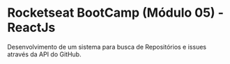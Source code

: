 # Rocketseat BootCamp (Módulo 05) - ReactJs

Desenvolvimento de um sistema para busca de Repositórios e issues através da API do GitHub.
